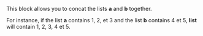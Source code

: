 This block allows you to concat the lists **a** and **b** together.

For instance, if the list **a** contains 1, 2, et 3 and the list **b** contains 4 et 5, **list** will contain 1, 2, 3, 4 et 5.